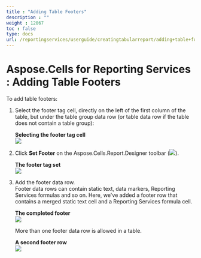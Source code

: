 ```yaml
---
title : "Adding Table Footers" 
description : "" 
weight : 12067 
toc : false
type: docs
url: /reportingservices/userguide/creatingtabularreport/adding+table+footers/
---
```


# Aspose.Cells for Reporting Services : Adding Table Footers


To add table footers:

1.  Select the footer tag cell, directly on the left of the first column of the table, but under the table group data row (or table data row if the table does not contain a table group):  
      
    **Selecting the footer tag cell**  
    ![](https://docs2.aspose.com/cells/reportingservices/attachments/6094964/6193335.png)  
      
    
2.  Click **Set Footer** on the Aspose.Cells.Report.Designer toolbar (![](https://docs2.aspose.com/cells/reportingservices/attachments/6094964/6193336.png)).  
      
    **The footer tag set**  
    ![](https://docs2.aspose.com/cells/reportingservices/attachments/6094964/6193345.png)  
      
    
3.  Add the footer data row.  
    Footer data rows can contain static text, data markers, Reporting Services formulas and so on. Here, we've added a footer row that contains a merged static text cell and a Reporting Services formula cell.  
      
    **The completed footer**  
    ![](https://docs2.aspose.com/cells/reportingservices/attachments/6094964/6193344.png)  
      
    More than one footer data row is allowed in a table.  
      
    **A second footer row**  
    ![](https://docs2.aspose.com/cells/reportingservices/attachments/6094964/6193343.png)

